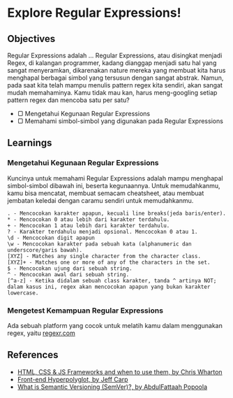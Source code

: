 # Explore Regular Expressions!

## Objectives

Regular Expressions adalah ...
Regular Expressions, atau disingkat menjadi Regex, di kalangan programmer, kadang dianggap menjadi satu hal yang sangat menyeramkan, dikarenakan nature mereka yang membuat kita harus menghapal berbagai simbol yang tersusun dengan sangat abstrak. Namun, pada saat kita telah mampu menulis pattern regex kita sendiri, akan sangat mudah memahaminya. Kamu tidak mau kan, harus meng-googling setiap pattern regex dan mencoba satu per satu?


- ▢ Mengetahui Kegunaan Regular Expressions
- ▢ Memahami simbol-simbol yang digunakan pada Regular Expressions

## Learnings

### Mengetahui Kegunaan Regular Expressions

Kuncinya untuk memahami Regular Expressions adalah mampu menghapal simbol-simbol dibawah ini, beserta kegunaannya. Untuk memudahkanmu, kamu bisa mencatat, membuat semacam cheatsheet, atau membuat jembatan keledai dengan caramu sendiri untuk memudahkanmu.

```
. - Mencocokan karakter apapun, kecuali line breaks(jeda baris/enter).
* - Mencocokan 0 atau lebih dari karakter terdahulu.
+ - Mencocokan 1 atau lebih dari karakter terdahulu.
? - Karakter terdahulu menjadi opsional. Mencocokan 0 atau 1.
\d - Mencocokan digit apapun
\w - Mencocokan karakter pada sebuah kata (alphanumeric dan underscore/garis bawah).
[XYZ] - Matches any single character from the character class.
[XYZ]+ - Matches one or more of any of the characters in the set.
$ - Mencocokan ujung dari sebuah string.
^ - Mencocokan awal dari sebuah string.
[^a-z] - Ketika didalam sebuah class karakter, tanda ^ artinya NOT; dalam kasus ini, regex akan mencocokan apapun yang bukan karakter lowercase.
```

### Mengetest Kemampuan Regular Expressions

Ada sebuah platform yang cocok untuk melatih kamu dalam menggunakan regex, yaitu [regexr.com](http://regexr.com/)

## References

- [HTML, CSS & JS Frameworks and when to use them, by Chris Wharton](https://chriswharton.me/2016/05/html-css-and-js-frameworks-use)
- [Front-end Hyperpolyglot, by Jeff Carp](https://jeffcarp.github.io/frontend-hyperpolyglot)
- [What is Semantic Versioning (SemVer)?, by AbdulFattaah Popoola](https://abdulapopoola.com/2015/10/26/what-is-semver)
